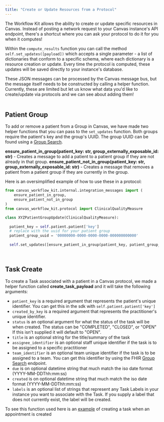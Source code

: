 ```yaml
---
title: "Create or Update Resources from a Protocol"
---
```

The Workflow Kit allows the ability to create or update specific resources in Canvas. Instead of posting a network request to your Canvas instance's API endpoint, there's a shortcut where you can ask your protocol to do it for you when it computes! 

Within the `compute_results` function you can call the method `self.set_updates([payload])` which accepts a single parameter -  a list of dictionaries that conform to a specific schema, where each dictionary is a resource creation or update. Every time the protocol is computed, these updates will be saved directly to your instance's database. 

These JSON messages can be processed by the Canvas message bus, but the message itself needs to be constructed by calling a helper function.  Currently, these are limited but let us know what data you'd like to create/update via protocols and we can see about adding them!
<br><br>

## Patient Group

To add or remove a patient from a Group in Canvas, we have made two helper functions that you can pass to the `set_updates` function. Both groups require the patient's key and the group's UUID. The group UUID can be found using a [Group Search](/api/group/#search). 

**ensure_patient_in_group(patient_key: str, group_externally_exposable_id: str)**
    - Creates a message to add a patient to a patient group if they are not already in that group.
**ensure_patient_not_in_group(patient_key: str, group_externally_exposable_id: str)**
    - Creates a message that removes a patient from a patient group if they are currently in the group.

Here is an oversimplified example of how to use these in a protocol:
```python
from canvas_workflow_kit.internal.integration_messages import (
    ensure_patient_in_group,
    ensure_patient_not_in_group
)
from canvas_workflow_kit.protocol import ClinicalQualityMeasure    

class XYZPatientGroupUpdate(ClinicalQualityMeasure):
  
  patient_key = self.patient.patient['key']
  # replace with the uuid for your patient group
  patient_group_uuid = '00000000-0000-0000-0000-000000000000'
  
  self.set_updates([ensure_patient_in_group(patient_key, patient_group_uuid)])
```
<br>

## Task Create 

To create a Task associated with a patient in a Canvas protocol, we made a helper function called **create_task_payload** and it will take the following arguments:

- `patient_key` is a required argument that represents the patient's unique identifier. You can get this in the sdk with `self.patient.patient['key']`
- `created_by_key` is a required argument that represents the practitioner's unique identifier. 
- `status` is an optional argument for what the status of the task will be when created. The status can be "COMPLETED", "CLOSED", or  "OPEN"  If this isn't supplied it will default to "OPEN". 
- `title` is an optional string for the title/summary of the task
- `assignee_identifier` is an optional staff unique identifier if the task is to be assigned to a specific practitioner
- `team_identifier` is an optional team unique identifier if the task is to be assigned to a team. You can get this identifier by using the FHIR [Group Search](ref:group-search) endpoint. 
- `due` is on optional datetime string that much match the iso date format (YYYY-MM-DDThh:mm:ss)
- `created` is on optional datetime string that much match the iso date format (YYYY-MM-DDThh:mm:ss)
- `labels` is an optional list of strings that represent any Task Labels in your instance you want to associate with the Task. If you supply a label that does not currently exist, the label will be created. 

To see this function used here is an [example](https://github.com/canvas-medical/open-source-sdk/blob/main/canvas_workflow_helpers/protocols/appointment_task_creator.py) of creating a task when an appointment is created